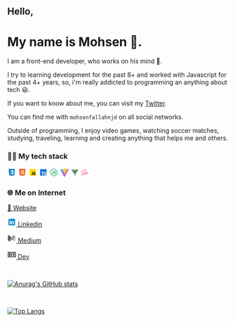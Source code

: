 ## Hello,
# My name is Mohsen 🤠.

I am a front-end developer, who works on his mind 🧠.

I try to learning development for the past 8+ and worked with Javascript for the past 4+ years, so, i'm really addicted to programming an anything about tech 😃.

If you want to know about me, you can visit my [Twitter](https://twitter.com/mohsenfallahnjd).

You can find me with `mohsenfallahnjd` on all social networks.

Outside of programming, I enjoy video games, watching soccer matches, studying, traveling, learning and creating anything that helps me and others.


### 👨‍💻️ My tech stack


[<img src="./assets/css3.svg" width="20px" alt="CSS"/>](https://github.com/mohsenfallahnjd)
[<img src="./assets/html-5.svg" width="20px" alt="HTML"/>](https://github.com/mohsenfallahnjd)
[<img src="./assets/javascript.svg" width="20px" alt="Javascript"/>](https://github.com/mohsenfallahnjd)
[<img src="./assets/typescript.svg" width="20" height="20px" alt="Typescript" />](https://github.com/mohsenfallahnjd)
[<img src="./assets/node-js.svg" width="20px" height="20px" alt="NodeJs" />](https://github.com/mohsenfallahnjd)
[<img src="./assets/vite.png" width="20" height="20px" alt="Vite" />](https://github.com/mohsenfallahnjd)
[<img src="./assets/vue.svg" width="20" height="20px" alt="Vue" />](https://github.com/mohsenfallahnjd)
[<img src="./assets/sass.svg" width="20" height="20px" alt="Sass" />](https://github.com/mohsenfallahnjd)



### 🌐 Me on Internet


[🔗 Website](https://themohsen.me)

[<img src="./assets/linkedin.svg" width="20px" alt="linkedin"/> Linkedin](https://linkedin.com/in/mohsenfallahnjd)

[<img src="./assets/medium.svg" width="20px" alt="medium"/> Medium](https://medium.com/@mohsenfallahnjd/)

[<img src="./assets/dev.svg" width="20px" alt="dev"/> Dev](https://dev.to/mohsenfallahnjd)


<br />


[![Anurag's GitHub stats](https://github-readme-stats.vercel.app/api?username=mohsenfallahnjd&hide=contribs,prs&count_private=true&theme=onedark&show_icons=true)](https://github.com/anuraghazra/github-readme-stats)

<br />

[![Top Langs](https://github-readme-stats.vercel.app/api/top-langs/?username=mohsenfallahnjd&layout=compact)](https://github.com/anuraghazra/github-readme-stats)